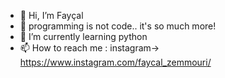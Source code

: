 - 👋 Hi, I’m Fayçal
- 👀 programming is not code.. it's so much more!
- 🌱 I’m currently learning python
- 📫 How to reach me : instagram-> https://www.instagram.com/faycal_zemmouri/

<!---
FaycalZM/FaycalZM is a ✨ special ✨ repository because its `README.md` (this file) appears on your GitHub profile.
You can click the Preview link to take a look at your changes.
--->
